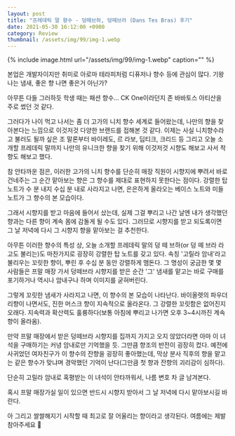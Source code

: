 ```yaml
---
layout: post
title: "프레데릭 말 향수 - 덩떼브하, 덩떼브라 (Dans Tes Bras) 후기"
date: 2021-05-30 16:12:00 +0900
category: Review
thumbnail: /assets/img/99/img-1.webp
---
```


{% include image.html url="/assets/img/99/img-1.webp" caption="" %}

본업은 개발자이지만 취미로 아로마 테라피처럼 디퓨저나 향수 등에 관심이 많다. 기왕 나는 냄새, 좋은 향 나면 좋은거 아닌가?

아무튼 다들 그러하듯 학생 때는 패션 향수... CK One이라던지 존 바바토스 아티산을 주로 썼던 것 같다.

그러다가 나이 먹고 나서는 좀 더 고가의 니치 향수 세계로 들어왔는데, 나만의 향을 찾아본다는 느낌으로 이것저것 다양한 브랜드를 접해본 것 같다. 이제는 사실 니치향수라고 불러도 될까 싶은 조 말론부터 바이레도, 르 라보, 딥티크, 크리드 등 그리고 오늘 소개할 프레데릭 말까지 나만의 유니크한 향을 찾기 위해 이것저것 시향도 해보고 사서 착향도 해보고 했다.

참 안타까운 점은, 이러한 고가의 니치 향수를 단순히 매장 직원이 시향지에 뿌려서 바로 건네주는 그 순간 맡아보는 향은 그 향수를 제대로 표현하지 못한다는 점이다. 강렬한 탑 노트가 수 분 내지 수십 분 내로 사라지고 나면, 은은하게 올라오는 베이스 노트와 미들 노트가 그 향수의 본 모습이다. 

그래서 시향지를 받고 마음에 들어서 샀는데, 실제 그걸 뿌리고 나간 날엔 내가 생각했던 향과는 다른 향이 계속 몸에 감돌게 될 수도 있다. 그러므로 시향지를 받고 되도록이면 그 날 저녁에 다시 그 시향지 향을 맡아보는 걸 추천한다.

아무튼 이러한 향수의 특성 상, 오늘 소개할 프레데릭 말의 덩 떼 브하(or 덩 떼 브라 라고도 불리는)도 마찬가지로 굉장히 강렬한 탑 노트를 갖고 있다. 속칭 '고릴라 암내'라고 불리우는 꼬릿한 향이, 뿌린 후 수십 분 동안 강렬하게 맴돈다. 그 명성이 궁금한 몇 몇 사람들은 프말 매장 가서 덩떼브라 시향지를 받은 순간 '그' 냄새를 맡고는 바로 구매를 포기하거나 역시나 암내구나 하며 이미지를 굳혀버린다. 

그렇게 꼬릿한 냄새가 사라지고 나면, 이 향수의 본 모습이 나타난다. 바이올렛의 파우더리향이 나면서도, 진한 머스크 향이 지속적으로 올라온다. 그 강렬한 꼬릿함은 없어진지 오래다. 지속력과 확산력도 훌륭하다(보통 아침에 뿌리고 나가면 오후 3~4시까진 계속 향이 올라옴).

만약 프말 매장에서 받은 덩떼브라 시향지를 집까지 가지고 오지 않았더라면 아마 이 녀석을 구매하기는 커녕 암내로만 기억했을 듯. 그만큼 향조의 반전이 굉장히 컸다. 예전에 사귀었던 여자친구가 이 향수의 잔향을 굉장히 좋아했는데, 막상 분사 직후의 향을 맡고는 같은 향수가 맞냐며 경악했던 기억이 난다(그만큼 첫 향과 잔향의 괴리감이 심하다).

단순히 고릴라 암내로 혹평받는 이 녀석이 안타까워서, 나름 변호 차 글 남겨본다.

혹시 프말 매장가실 일이 있으면 반드시 시향지 받아서 그 날 저녁에 다시 맡아보시길 바란다.

아 그리고 쌀쌀해지기 시작할 때 최고로 잘 어울리는 향이라고 생각된다. 여름에는 제발 참아주세요 🙏
